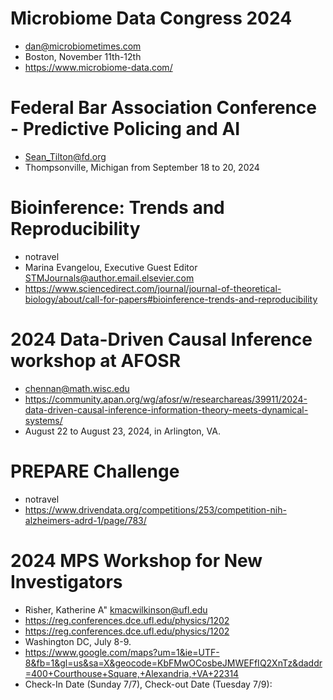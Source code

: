 # Microbiome Data Congress 2024

+ dan@microbiometimes.com
+ Boston, November 11th-12th
+ https://www.microbiome-data.com/

# Federal Bar Association Conference - Predictive Policing and AI

+ Sean_Tilton@fd.org
+ Thompsonville, Michigan from September 18 to 20, 2024

# Bioinference: Trends and Reproducibility
+ notravel
+ Marina Evangelou, Executive Guest Editor <STMJournals@author.email.elsevier.com>
+ https://www.sciencedirect.com/journal/journal-of-theoretical-biology/about/call-for-papers#bioinference-trends-and-reproducibility

# 2024 Data-Driven Causal Inference workshop at AFOSR

+ chennan@math.wisc.edu
+ https://community.apan.org/wg/afosr/w/researchareas/39911/2024-data-driven-causal-inference-information-theory-meets-dynamical-systems/
+  August 22 to August 23, 2024, in Arlington, VA. 

# PREPARE Challenge
+ notravel
+ https://www.drivendata.org/competitions/253/competition-nih-alzheimers-adrd-1/page/783/

#  2024 MPS Workshop for New Investigators
+ Risher, Katherine A" kmacwilkinson@ufl.edu
+ https://reg.conferences.dce.ufl.edu/physics/1202
+ https://reg.conferences.dce.ufl.edu/physics/1202
+ Washington DC, July 8-9.
+ https://www.google.com/maps?um=1&ie=UTF-8&fb=1&gl=us&sa=X&geocode=KbFMwOCosbeJMWEFfIQ2XnTz&daddr=400+Courthouse+Square,+Alexandria,+VA+22314
+ Check-In Date (Sunday 7/7), Check-out Date (Tuesday 7/9):



